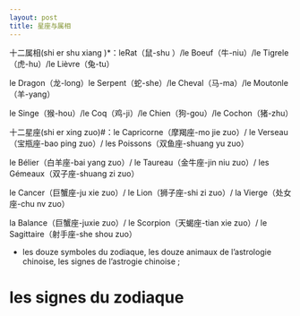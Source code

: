 ```yaml
---
layout: post
title: 星座与属相
---
```




十二属相(shi er shu xiang )*：leRat（鼠-shu ）/le Boeuf（牛-niu）/le Tigrele（虎-hu）/le Lièvre（兔-tu）

le Dragon（龙-long）le Serpent（蛇-she）/le Cheval（马-ma）/le Moutonle（羊-yang）

le Singe（猴-hou）/le Coq（鸡-ji）/le Chien（狗-gou）/le Cochon（猪-zhu）

十二星座(shi er xing zuo)#：le Capricorne（摩羯座-mo jie zuo）/ le Verseau（宝瓶座-bao ping zuo）/ les Poissons（双鱼座-shuang yu zuo）

le Bélier（白羊座-bai yang zuo）/ le Taureau（金牛座-jin niu zuo）/ les Gémeaux（双子座-shuang zi zuo）

le Cancer（巨蟹座-ju xie zuo）/ le Lion（狮子座-shi zi zuo）/ la Vierge（处女座-chu nv zuo）

la Balance（巨蟹座-juxie zuo）/ le Scorpion（天蝎座-tian xie zuo）/ le Sagittaire（射手座-she shou zuo）

* les douze symboles du zodiaque, les douze animaux de l’astrologie chinoise, les signes de l’astrogie chinoise ;

#  les signes du zodiaque 

